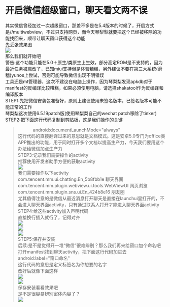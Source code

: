 # 开启微信超级窗口，聊天看文两不误  
其实微信曾经加过一次超级窗口，那差不多是在5.4版本的时候了，开启方式是//multiwebview，不过只支持网页，而今天琴梨梨就要把这个已经被移除的功能找回来，顺带让聊天窗口获得这个功能  
先丢张效果图  
![](http://upload-images.jianshu.io/upload_images/5660880-c3cba76c42d31347.png)  
那么我们就开始吧  
警告:这个功能只能在5.0＋原生/类原生上生效，部分高定ROM是不支持的，因为最近任务被魔改了，已知miui支持但是体验糟糕，另外建议不要在第三大系统(滑稽)yunos上尝试，否则可能导致微信出现不明错误  
工具还是mt管理器，这次不建议在电脑上操作，因为琴梨梨发现apkdb对于manifest的反编译比较糟糕，如果必须使用电脑，请选择shakatool作为反编译和编译版本  
STEP1:先把微信安装包准备好，原则上建议使用未签名版本，已签名版本可能不能正常的工作  
琴梨梨这次使用6.5.19patch版(使用琴梨梨自己的wechat patch移除了tinker)  
STEP2:把下面这行代码复制到剪贴板，这是我们操作的关键  
>             android:documentLaunchMode="always"   
这行代码的直接翻译过来的意思就是文档模式。这是安卓5.0专门为office类APP推出的功能，用于同时打开多个文档以提高生产力，今天我们要用这个办法给微信加点生产力  
STEP3:记录我们需要操作的activity  
推荐使用开发者助手方便的获取activity  
![](http://upload-images.jianshu.io/upload_images/5660880-31ff08c4bdb994e4.png)  
我们需要操作以下activity  
com.tencent.mm.ui.chatting.En_5b8fbb1e 聊天界面  
com.tencent.mm.plugin.webview.ui.tools.WebViewUI 网页浏览  
com.tencent.mm.plugin.sns.ui.En_424b8e16 朋友圈  
尤其值得注意的是微信从最近消息打开聊天是直接在launchui里打开的，不会进入聊天界面activity，只有通过联系人打开才能进入聊天界面activity  
STEP4:给这些activity加入声明代码  
直接换行插入就行了，记得对齐  
![](http://upload-images.jianshu.io/upload_images/5660880-c1cda0812aecfdb0.png)  
![](http://upload-images.jianshu.io/upload_images/5660880-d59a76f37f021d8f.png)  
![](http://upload-images.jianshu.io/upload_images/5660880-3d6f27708ec70ba4.png)  
STEP5:保存并安装  
后续:是不是觉得开一堆“微信”很难辨别？那么我们再来给窗口加个命名吧  
打开manifest找到聊天activity，把下面这行代码加进去  
>  android:label="窗口命名"  
这行代码的意思是定义标签名为你想要的名字  
改好后就像下面这样  
![](http://upload-images.jianshu.io/upload_images/5660880-e4cdb2f08fb7e3bf.png)  
![](http://upload-images.jianshu.io/upload_images/5660880-bf55cdb48bb52518.png)  
保存安装看看效果吧  
是不是很容易辨别窗体内容了？  
![](http://upload-images.jianshu.io/upload_images/5660880-dfd378d595695832.png)

